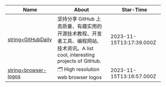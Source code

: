 | Name | About | Star-Time |
| ---- | ----- | --------- |
| [string=GitHubDaily](https://github.com/GitHubDaily/GitHubDaily) | 坚持分享 GitHub 上高质量、有趣实用的开源技术教程、开发者工具、编程网站、技术资讯。A list cool, interesting projects of GitHub. | 2023-11-15T13:17:39.000Z |
| [string=browser-logos](https://github.com/alrra/browser-logos) | 🗂 High resolution web browser logos | 2023-11-15T13:16:57.000Z |
